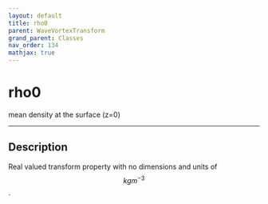 ```yaml
---
layout: default
title: rho0
parent: WaveVortexTransform
grand_parent: Classes
nav_order: 134
mathjax: true
---
```


#  rho0

mean density at the surface (z=0)


---

## Description
Real valued transform property with no dimensions and units of $$kg m^{-3}$$.

